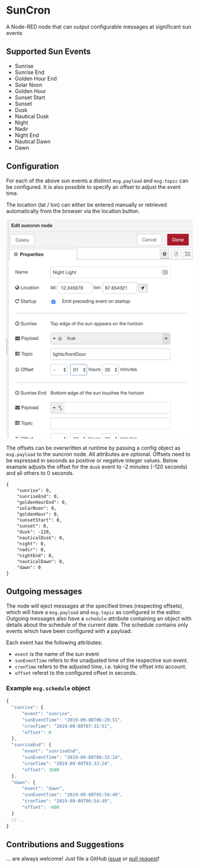 # SunCron

A Node-RED node that can output configurable messages at significant sun events

## Supported Sun Events

- Sunrise
- Sunrise End
- Golden Hour End
- Solar Noon
- Golden Hour
- Sunset Start
- Sunset
- Dusk
- Nautical Dusk
- Night
- Nadir
- Night End
- Nautical Dawn
- Dawn

## Configuration

For each of the above sun events a distinct `msg.payload` and `msg.topic` can be configured. It is also possible to specify an offset to adjust the event time.

The location (lat / lon) can either be entered manually or retrieved automatically from the browser via the location button.

![example](docs/config.png)

The offsets can be overwritten at runtime by passing a config object as `msg.payload` to the suncron node. All attributes are optional. Offsets need to be expressed in seconds as positive or negative integer values. Below example adjusts the offset for the `dusk` event to -2 minutes (-120 seconds) and all others to 0 seconds.

```
{
    "sunrise": 0,
    "sunriseEnd": 0,
    "goldenHourEnd": 0,
    "solarNoon": 0,
    "goldenHour": 0,
    "sunsetStart": 0,
    "sunset": 0,
    "dusk": -120,
    "nauticalDusk": 0,
    "night": 0,
    "nadir": 0,
    "nightEnd": 0,
    "nauticalDawn": 0,
    "dawn": 0
}
```

## Outgoing messages

The node will eject messages at the specified times (respecting offsets), which will have a `msg.payload` and `msg.topic` as configured in the editor. Outgoing messages also have a `schedule` attribute containing an object with details about the schedule of the current date. The schedule contains only events which have been configured with a payload.

Each event has the following attributes:

- `event` is the name of the sun event
- `sunEventTime` refers to the unadjusted time of the respective sun event.
- `cronTime` refers to the adjusted time, i.e. taking the offset into account.
- `offset` referst to the configured offset in seconds.

### Example `msg.schedule` object

```javascript
{
  "sunrise": {
      "event": "sunrise",
      "sunEventTime": "2019-09-08T06:29:51",
      "cronTime": "2019-09-08T07:31:51",
      "offset": 0
  },
  "sunriseEnd": {
      "event": "sunriseEnd",
      "sunEventTime": "2019-09-08T06:33:24",
      "cronTime": "2019-09-08T03:33:24",
      "offset": 3600
  },
  "dawn": {
      "event": "dawn",
      "sunEventTime": "2019-09-08T05:54:49",
      "cronTime": "2019-09-08T06:54:49",
      "offset": -600
  }
  //...
}
```

## Contributions and Suggestions

... are always welcome! Just file a GitHub [issue](https://github.com/csuermann/node-red-contrib-suncron/issues) or [pull request](https://github.com/csuermann/node-red-contrib-suncron/pulls)!
